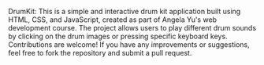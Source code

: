 DrumKit: 
This is a simple and interactive drum kit application built using HTML, CSS, and JavaScript, created as part of Angela Yu's web development course. The project allows users to play different drum sounds by clicking on the drum images or pressing specific keyboard keys.
Contributions are welcome! If you have any improvements or suggestions, feel free to fork the repository and submit a pull request.
